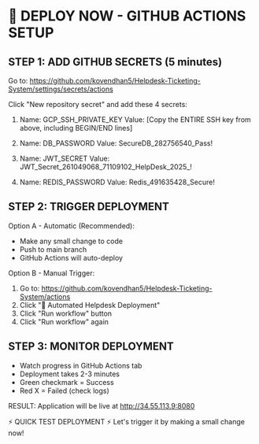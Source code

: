 🚀 DEPLOY NOW - GITHUB ACTIONS SETUP
=====================================

STEP 1: ADD GITHUB SECRETS (5 minutes)
--------------------------------------
Go to: https://github.com/kovendhan5/Helpdesk-Ticketing-System/settings/secrets/actions

Click "New repository secret" and add these 4 secrets:

1. Name: GCP_SSH_PRIVATE_KEY
   Value: [Copy the ENTIRE SSH key from above, including BEGIN/END lines]

2. Name: DB_PASSWORD
   Value: SecureDB_282756540_Pass!

3. Name: JWT_SECRET
   Value: JWT_Secret_261049068_71109102_HelpDesk_2025_!

4. Name: REDIS_PASSWORD
   Value: Redis_491635428_Secure!

STEP 2: TRIGGER DEPLOYMENT
--------------------------
Option A - Automatic (Recommended):
- Make any small change to code
- Push to main branch
- GitHub Actions will auto-deploy

Option B - Manual Trigger:
1. Go to: https://github.com/kovendhan5/Helpdesk-Ticketing-System/actions
2. Click "🚀 Automated Helpdesk Deployment"
3. Click "Run workflow" button
4. Click "Run workflow" again

STEP 3: MONITOR DEPLOYMENT
--------------------------
- Watch progress in GitHub Actions tab
- Deployment takes 2-3 minutes
- Green checkmark = Success
- Red X = Failed (check logs)

RESULT: Application will be live at http://34.55.113.9:8080

⚡ QUICK TEST DEPLOYMENT ⚡
Let's trigger it by making a small change now!
